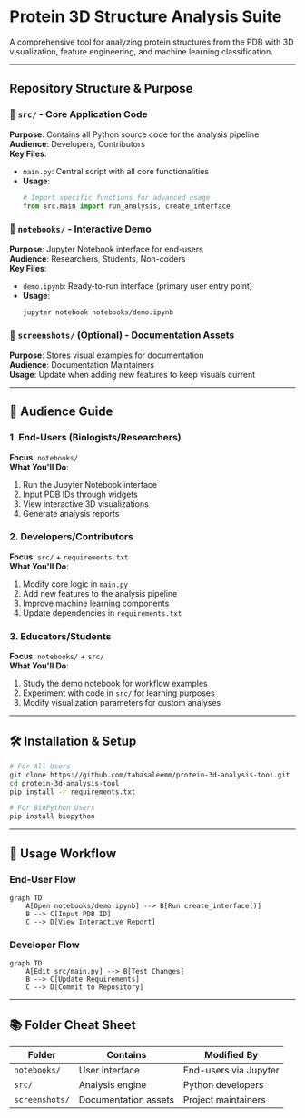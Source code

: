 # Protein 3D Structure Analysis Suite

A comprehensive tool for analyzing protein structures from the PDB with 3D visualization, feature engineering, and machine learning classification.

---

## Repository Structure & Purpose

### 📁 `src/` - Core Application Code
**Purpose**: Contains all Python source code for the analysis pipeline  
**Audience**: Developers, Contributors  
**Key Files**:
- `main.py`: Central script with all core functionalities
- **Usage**:
  ```python
  # Import specific functions for advanced usage
  from src.main import run_analysis, create_interface
  ```

### 📁 `notebooks/` - Interactive Demo
**Purpose**: Jupyter Notebook interface for end-users  
**Audience**: Researchers, Students, Non-coders  
**Key Files**:
- `demo.ipynb`: Ready-to-run interface (primary user entry point)
- **Usage**:
  ```bash
  jupyter notebook notebooks/demo.ipynb
  ```

### 📁 `screenshots/` (Optional) - Documentation Assets
**Purpose**: Stores visual examples for documentation  
**Audience**: Documentation Maintainers  
**Usage**: Update when adding new features to keep visuals current

---

## 👥 Audience Guide

### 1. End-Users (Biologists/Researchers)
**Focus**: `notebooks/`  
**What You'll Do**:
1. Run the Jupyter Notebook interface
2. Input PDB IDs through widgets
3. View interactive 3D visualizations
4. Generate analysis reports

### 2. Developers/Contributors
**Focus**: `src/` + `requirements.txt`  
**What You'll Do**:
1. Modify core logic in `main.py`
2. Add new features to the analysis pipeline
3. Improve machine learning components
4. Update dependencies in `requirements.txt`

### 3. Educators/Students
**Focus**: `notebooks/` + `src/`  
**What You'll Do**:
1. Study the demo notebook for workflow examples
2. Experiment with code in `src/` for learning purposes
3. Modify visualization parameters for custom analyses

---

## 🛠️ Installation & Setup

```bash
# For All Users
git clone https://github.com/tabasaleemm/protein-3d-analysis-tool.git
cd protein-3d-analysis-tool
pip install -r requirements.txt

# For BioPython Users
pip install biopython
```

---

## 🚀 Usage Workflow

### End-User Flow
```mermaid
graph TD
    A[Open notebooks/demo.ipynb] --> B[Run create_interface()]
    B --> C[Input PDB ID]
    C --> D[View Interactive Report]
```

### Developer Flow
```mermaid
graph TD
    A[Edit src/main.py] --> B[Test Changes]
    B --> C[Update Requirements]
    C --> D[Commit to Repository]
```

---

## 📚 Folder Cheat Sheet

| Folder | Contains | Modified By |
|--------|----------|-------------|
| `notebooks/` | User interface | End-users via Jupyter |
| `src/` | Analysis engine | Python developers |
| `screenshots/` | Documentation assets | Project maintainers |

